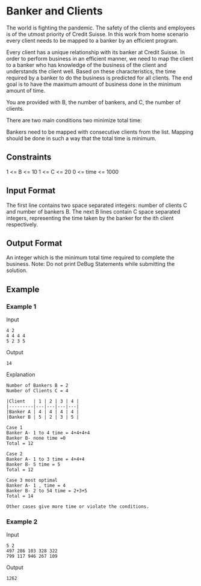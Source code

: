 # Banker and Clients
The world is fighting the pandemic. The safety of the clients and employees is of the utmost priority of Credit Suisse. In this work from home scenario every client needs to be mapped to a banker by an efficient program.

Every client has a unique relationship with its banker at Credit Suisse. In order to perform business in an efficient manner, we need to map the client to a banker who has knowledge of the business of the client and understands the client well. Based on these characteristics, the time required by a banker to do the business is predicted for all clients. The end goal is to have the maximum amount of business done in the minimum amount of time.

You are provided with B, the number of bankers, and C, the number of clients.

There are two main conditions two minimize total time:

Bankers need to be mapped with consecutive clients from the list.
Mapping should be done in such a way that the total time is minimum.
## Constraints
1 <= B <= 10
1 <= C <= 20
0 <= time <= 1000

## Input Format
The first line contains two space separated integers: number of clients C and number of bankers B. The next B lines contain C space separated integers, representing the time taken by the banker for the ith client respectively.

## Output Format
An integer which is the minimum total time required to complete the business.
Note: Do not print DeBug Statements while submitting the solution.

## Example
### Example 1
Input
``` 
4 2
4 4 4 4 
5 2 3 5
```
Output
```
14
```
Explanation
```
Number of Bankers B = 2
Number of Clients C = 4

|Client   | 1 | 2 | 3 | 4 |
|---------|---|---|---|---|
|Banker A | 4 | 4 | 4 | 4 |
|Banker B | 5 | 2 | 3 | 5 |
```
```
Case 1
Banker A- 1 to 4 time = 4+4+4+4
Banker B- none time =0
Total = 12

Case 2
Banker A- 1 to 3 time = 4+4+4
Banker B- 5 time = 5
Total = 12

Case 3 most optimal
Banker A- 1 , time = 4
Banker B- 2 to 54 time = 2+3+5
Total = 14

Other cases give more time or violate the conditions.
```
### Example 2
Input
```
5 2
497 286 103 328 322
799 117 946 267 109
```
Output
```
1262
```
